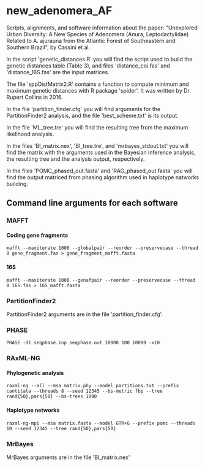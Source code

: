 # new_adenomera_AF
Scripts, alignments, and software information about the paper: "Unexplored Urban Diversity: A New Species of Adenomera (Anura, Leptodactylidae) Related to A. ajurauna from the Atlantic Forest of Southeastern and Southern Brazil", by Cassini et al.

In the script 'genetic_distances.R' you will find the script used to build the genetic distances table (Table 3), and files 'distance_coi.fas' and 'distance_16S.fas' are the input matrices.

The file 'sppDistMatrix2.R' contains a function to compute minimum and maximum genetic distances with R package 'spider'. It was written by Dr. Rupert Collins in 2016.

In the file 'partition_finder.cfg' you will find arguments for the PartitionFinder2 analysis, and the file 'best_scheme.txt' is its output.

In the file 'ML_tree.tre' you will find the resulting tree from the maximum likelihood analysis.

In the files 'BI_matrix.nex',  'BI_tree.tre', and 'mrbayes_stdout.txt' you will find the matrix with the arguments used in the Bayesian inference analysis, the resulting tree and the analysis output, respectively.

In the files 'POMC_phased_out.fasta' and 'RAG_phased_out.fasta' you will find the output matriced from phasing algorithm used in haplotype natworks building.

## Command line arguments for each software
### MAFFT
#### Coding gene fragments
`
mafft --maxiterate 1000 --globalpair --reorder --preservecase --thread 8 gene_fragment.fas > gene_fragment_mafft.fasta
`
#### 16S
`
mafft --maxiterate 1000 --genafpair --reorder --preservecase --thread 8 16S.fas > 16S_mafft.fasta
`
### PartitionFinder2

PartitionFinder2 arguments are in the file 'partition_finder.cfg'.

### PHASE
`
PHASE -d1 seqphase.inp seqphase.out 10000 100 10000 -x10 
`

### RAxML-NG
#### Phylogenetic analysis
`
raxml-ng --all --msa matrix.phy --model partitions.txt --prefix cantitata --threads 8 --seed 12345 --bs-metric fbp --tree rand{50},pars{50} --bs-trees 1000
`
#### Haplotype networks
`
raxml-ng-mpi --msa matrix.fasta --model GTR+G --prefix pomc --threads 10 --seed 12345 --tree rand{50},pars{50}
`
### MrBayes

MrBayes arguments are in the file 'BI_matrix.nex'
